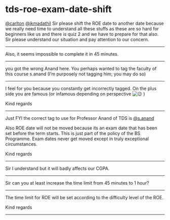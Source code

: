 # tds-roe-exam-date-shift

[@carlton](/u/carlton) [@jkmadathil](/u/jkmadathil) Sir please shift the ROE date to another date because we really need time to understand all these stuffs as these are so hard for beginners like us and there is quiz 2 and we have to prepare for that also.  
Sir please understand our situation and pay attention to our concern.

---

Also, it seems impossible to complete it in 45 minutes.

---

you got the wrong Anand here. You perhaps wanted to tag the faculty of this course s.anand (I’m purposely not tagging him; you may do so)

---

I feel for you because you constantly get incorrectly tagged. On the plus side you are famous (or infamous depending on perspective ![:wink:](https://emoji.discourse-cdn.com/google/wink.png?v=12 ":wink:") )

Kind regards

---

Just FYI the correct tag to use for Professor Anand of TDS is [@s.anand](/u/s.anand)

Also ROE date will not be moved because its an exam date that has been set before the term starts. This is just part of the policy of the BS Programme. Exam dates never get moved except in truly exceptional circumstances.

Kind regards

---

Sir I understand but it will badly affects our CGPA.

---

Sir can you at least increase the time limit from 45 minutes to 1 hour?

---

The time limit for ROE will be set according to the difficulty level of the ROE.

Kind regards

---

